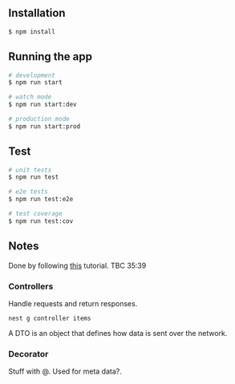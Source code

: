 ## Installation

```bash
$ npm install
```

## Running the app

```bash
# development
$ npm run start

# watch mode
$ npm run start:dev

# production mode
$ npm run start:prod
```

## Test

```bash
# unit tests
$ npm run test

# e2e tests
$ npm run test:e2e

# test coverage
$ npm run test:cov
```


## Notes

Done by following [this](https://youtu.be/wqhNoDE6pb4) tutorial. TBC 35:39

### Controllers

Handle requests and return responses.
```
nest g controller items
```

A DTO is an object that defines how data is sent over the network.

### Decorator
Stuff with @. Used for meta data?.